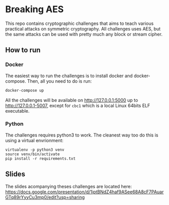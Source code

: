 # Breaking AES
This repo contains cryptographic challenges that aims to teach various practical attacks on symmetric cryptography. All challenges uses AES, but the same attacks can be used with pretty much any block or stream cipher.
## How to run
### Docker
The easiest way to run the challenges is to install docker and docker-compose. Then, all you need to do is run: 
```bash
docker-compose up
```
All the challenges will be available on http://127.0.0.1:5000 up to http://127.0.0.1-5007, except for `cbc1` which is a local Linux 64bits ELF executable.
### Python
The challenges requires python3 to work. The cleanest way too do this is using a virtual envrionment:
```
virtualenv -p python3 venv
source venv/bin/activate
pip install -r requirements.txt
```
## Slides
The slides acompanying theses challenges are located here: https://docs.google.com/presentation/d/1iptBNdZ4haf9ASee68A8cF7PAuarGTq89rYyyCu3mp0/edit?usp=sharing
